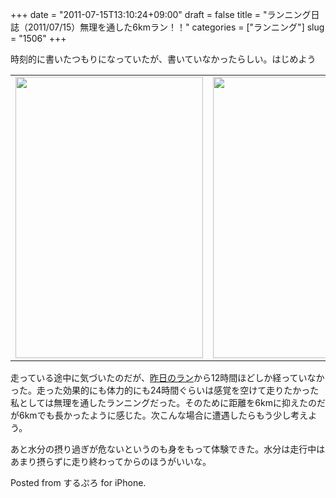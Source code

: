 +++
date = "2011-07-15T13:10:24+09:00"
draft = false
title = "ランニング日誌（2011/07/15）無理を通した6kmラン！！"
categories = ["ランニング"]
slug = "1506"
+++

時刻的に書いたつもりになっていたが、書いていなかったらしい。はじめよう


<!--more-->

<table>
<tr>
<td><img src="http://knk-n.com/wp-content/uploads/2011/07/slooProImg_20110715130802.png" alt="" width="300" height="450" class="slooProImg" /></td>
<td><img alt="" src="http://knk-n.com/wp-content/uploads/2011/07/slooProImg_20110715130845.png" width="300" height="450" class="slooProImg" /></td>
</tr>
</table>


走っている途中に気づいたのだが、<a href="http://knk-n.com/2011/07/14/running-20110714/" target="_blank">昨日のラン</a>から12時間ほどしか経っていなかった。走った効果的にも体力的にも24時間ぐらいは感覚を空けて走りたかった私としては無理を通したランニングだった。そのために距離を6kmに抑えたのだが6kmでも長かったように感じた。次こんな場合に遭遇したらもう少し考えよう。

あと水分の摂り過ぎが危ないというのも身をもって体験できた。水分は走行中はあまり摂らずに走り終わってからのほうがいいな。


Posted from するぷろ for iPhone.
